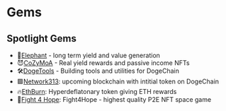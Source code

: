 
# Gems

## Spotlight Gems

- 🐘[Elephant](elephant.md) - long term yield and value generation
- 😈[CoZyMoA](cozymoa.md) - Real yield rewards and passive income NFTs
- 🛠[DogeTools](dogetools.md) - Building tools and utilities for DogeChain
- 🟪[Network313](network313.md): upcoming blockchain with intitial token on DogeChain
- 🔥[EthBurn](ethburn.md): Hyperdeflatonary token giving ETH rewards
- 🚀[Fight 4 Hope](f4h.md): Fight4Hope - highest quality P2E NFT space game